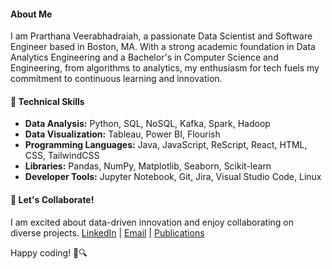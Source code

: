 #### About Me
I am Prarthana Veerabhadraiah, a passionate Data Scientist and Software Engineer based in Boston, MA. With a strong academic foundation in Data Analytics Engineering and a Bachelor's in Computer Science and Engineering, from algorithms to analytics, my enthusiasm for tech fuels my commitment to continuous learning and innovation.

#### 🚀 Technical Skills
- **Data Analysis:** Python, SQL, NoSQL, Kafka, Spark, Hadoop
- **Data Visualization:** Tableau, Power BI, Flourish
- **Programming Languages:** Java, JavaScript, ReScript, React, HTML, CSS, TailwindCSS
- **Libraries:** Pandas, NumPy, Matplotlib, Seaborn, Scikit-learn
- **Developer Tools:** Jupyter Notebook, Git, Jira, Visual Studio Code, Linux

#### 🌟 Let's Collaborate!
I am excited about data-driven innovation and enjoy collaborating on diverse projects.
[LinkedIn](<https://www.linkedin.com/in/prarthana-veerabhadraiah/>) | [Email](mailto:veerabhadraiah.p@northeastern.edu) | [Publications](<https://ieeexplore.ieee.org/search/searchresult.jsp?newsearch=true&queryText=prarthana%20v%20siddaganga%20institute%20of%20technology>)

Happy coding! 🚀🔍
